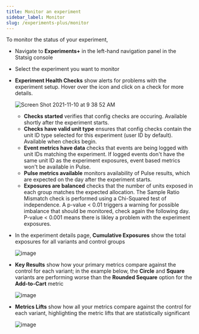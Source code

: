 ```yaml
---
title: Monitor an experiment
sidebar_label: Monitor
slug: /experiments-plus/monitor
---
```


To monitor the status of your experiment, 
 - Navigate to **Experiments+** in the left-hand navigation panel in the Statsig console
 - Select the experiment you want to monitor 
 - **Experiment Health Checks** show alerts for problems with the experiment setup.  Hover over the icon and click on a check for more details.
   
   ![Screen Shot 2021-11-10 at 9 38 52 AM](https://user-images.githubusercontent.com/90343952/141164665-9f4d28b6-0d93-4cd1-a01a-e576f9049544.png)
  
    - **Checks started** verifies that config checks are occuring.  Available shortly after the experiment starts.  
    - **Checks have valid unit type** ensures that config checks contain the unit ID type selected for this experiment (user ID by default).  Available when checks begin.
    - **Event metrics have data** checks that events are being logged with unit IDs matching the experiment.  If logged events don't have the same unit ID as the experiment exposures, event based metrics won't be available in Pulse. 
    - **Pulse metrics available** monitors availability of Pulse results, which are expected on the day after the experiment starts.  
    - **Exposures are balanced** checks that the number of units exposed in each group matches the expected allocation.  The Sample Ratio Mismatch check is performed using a Chi-Squared test of independence. A p-value < 0.01 triggers a warning for possible imbalance that should be monitored, check again the following day. P-value < 0.001 means there is likley a problem with the experiment exposures.       
 - In the experiment details page, **Cumulative Exposures** show the total exposures for all variants and control groups
   
   ![image](https://user-images.githubusercontent.com/1315028/129122046-6d61f5fb-ed26-49d7-a774-52604c1aaa3a.png)

 - **Key Results** show how your primary metrics compare against the control for each variant; in the example below, the **Circle** and **Square** variants are performing worse than the **Rounded Sequare** option for the **Add-to-Cart** metric 
   
   ![image](https://user-images.githubusercontent.com/1315028/129122158-75d877a8-b098-4196-8275-69d9804a4946.png)

 - **Metrics Lifts** show how all your metrics compare against the control for each variant, highlighting the metric lifts that are statistically significant
   
   ![image](https://user-images.githubusercontent.com/1315028/129122350-7af0c3d6-9477-4f91-bb6d-e778d50c1c7d.png)
